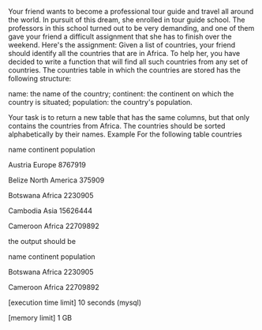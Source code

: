 Your friend wants to become a professional tour guide and travel all around the world. In pursuit of this dream, she enrolled in tour guide school. The professors in this school turned out to be very demanding, and one of them gave your friend a difficult assignment that she has to finish over the weekend.
Here's the assignment: Given a list of countries, your friend should identify all the countries that are in Africa. To help her, you have decided to write a function that will find all such countries from any set of countries. The countries table in which the countries are stored has the following structure:

name: the name of the country;
continent: the continent on which the country is situated;
population: the country's population.

Your task is to return a new table that has the same columns, but that only contains the countries from Africa. The countries should be sorted alphabetically by their names.
Example
For the following table countries


name
continent
population


Austria
Europe
8767919


Belize
North America
375909


Botswana
Africa
2230905


Cambodia
Asia
15626444


Cameroon
Africa
22709892


the output should be


name
continent
population


Botswana
Africa
2230905


Cameroon
Africa
22709892




[execution time limit] 10 seconds (mysql)


[memory limit] 1 GB


